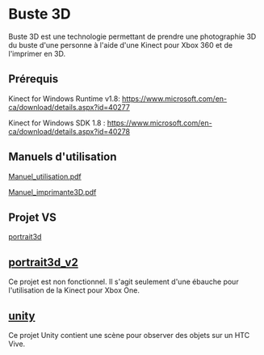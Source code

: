 # Buste 3D

Buste 3D est une technologie permettant de prendre une photographie 3D du buste d'une personne à l'aide d'une Kinect pour Xbox 360 et de l'imprimer en 3D.

## Prérequis
Kinect for Windows Runtime v1.8:
https://www.microsoft.com/en-ca/download/details.aspx?id=40277

Kinect for Windows SDK 1.8 :
https://www.microsoft.com/en-ca/download/details.aspx?id=40278

## Manuels d'utilisation
[Manuel_utilisation.pdf](/Manuel_utilisation.pdf)

[Manuel_imprimante3D.pdf](/Manuel_imprimante3D.pdf)

## Projet VS
[portrait3d](/portrait3d/portrait3d)

## [portrait3d_v2](/portrait3d_v2/Portrait3D_v2)
Ce projet est non fonctionnel. Il s'agit seulement d'une ébauche pour l'utilisation de la Kinect pour Xbox One.

## [unity](/unity)
Ce projet Unity contient une scène pour observer des objets sur un HTC Vive.

